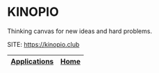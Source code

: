 # KINOPIO

 Thinking canvas for new ideas and hard problems.

 SITE: https://kinopio.club

 | [Applications](https://portable-linux-apps.github.io/apps.html) | [Home](https://portable-linux-apps.github.io)
 | --- | --- |

